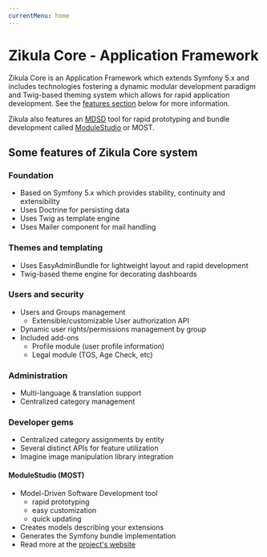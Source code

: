 ```yaml
---
currentMenu: home
---
```

# Zikula Core - Application Framework

Zikula Core is an Application Framework which extends Symfony 5.x and includes technologies
fostering a dynamic modular development paradigm and Twig-based theming system which allows for rapid
application development. See the [features section](#features-of-zikula) below for more information.

Zikula also features an [MDSD](https://en.wikipedia.org/wiki/Model-driven_engineering) tool for rapid prototyping
and bundle development called [ModuleStudio](https://modulestudio.de/en/) or MOST.

## Some features of Zikula Core system

### Foundation

- Based on Symfony 5.x which provides stability, continuity and extensibility
- Uses Doctrine for persisting data
- Uses Twig as template engine
- Uses Mailer component for mail handling

### Themes and templating

- Uses EasyAdminBundle for lightweight layout and rapid development
- Twig-based theme engine for decorating dashboards

### Users and security

- Users and Groups management
  - Extensible/customizable User authorization API
- Dynamic user rights/permissions management by group
- Included add-ons
  - Profile module (user profile information)
  - Legal module (TOS, Age Check, etc)

### Administration

- Multi-language & translation support
- Centralized category management

### Developer gems

- Centralized category assignments by entity
- Several distinct APIs for feature utilization
- Imagine image manipulation library integration

#### ModuleStudio (MOST)

- Model-Driven Software Development tool
  - rapid prototyping
  - easy customization
  - quick updating
- Creates models describing your extensions
- Generates the Symfony bundle implementation
- Read more at the [project's website](https://modulestudio.de/en)

